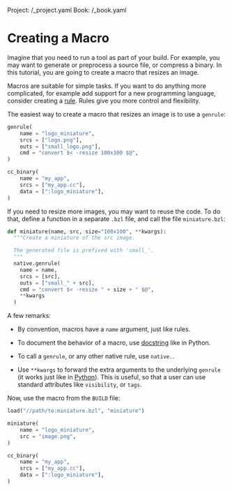 Project: /_project.yaml
Book: /_book.yaml

# Creating a Macro

Imagine that you need to run a tool as part of your build. For example, you
may want to generate or preprocess a source file, or compress a binary. In this
tutorial, you are going to create a macro that resizes an image.

Macros are suitable for simple tasks. If you want to do anything more
complicated, for example add support for a new programming language, consider
creating a [rule](/rules/rules). Rules give you more control and flexibility.

The easiest way to create a macro that resizes an image is to use a `genrule`:

``` python
genrule(
    name = "logo_miniature",
    srcs = ["logo.png"],
    outs = ["small_logo.png"],
    cmd = "convert $< -resize 100x100 $@",
)

cc_binary(
    name = "my_app",
    srcs = ["my_app.cc"],
    data = [":logo_miniature"],
)
```

If you need to resize more images, you may want to reuse the code. To do that,
define a function in a separate `.bzl` file, and call the file `miniature.bzl`:

``` python
def miniature(name, src, size="100x100", **kwargs):
  """Create a miniature of the src image.

  The generated file is prefixed with 'small_'.
  """
  native.genrule(
    name = name,
    srcs = [src],
    outs = ["small_" + src],
    cmd = "convert $< -resize " + size + " $@",
    **kwargs
  )
```

A few remarks:

* By convention, macros have a `name` argument, just like rules.

* To document the behavior of a macro, use
  [docstring](https://www.python.org/dev/peps/pep-0257/) like in Python.

* To call a `genrule`, or any other native rule, use `native.`.

* Use `**kwargs` to forward the extra arguments to the underlying `genrule`
  (it works just like in [Python](https://docs.python.org/3/tutorial/controlflow.html#keyword-arguments)).
  This is useful, so that a user can use standard attributes like `visibility`,
  or `tags`.

Now, use the macro from the `BUILD` file:

``` python
load("//path/to:miniature.bzl", "miniature")

miniature(
    name = "logo_miniature",
    src = "image.png",
)

cc_binary(
    name = "my_app",
    srcs = ["my_app.cc"],
    data = [":logo_miniature"],
)
```
